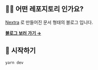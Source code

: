 ## 🤷‍♂️ 어떤 레포지토리 인가요?

[Nextra](https://nextra.site) 로 만들어진 문서 형태의 블로그 입니다.

[**블로그 보러 가기 →**](https://ho991217.vercel.app/)

## 🚀 시작하기

```bash
yarn dev
```
